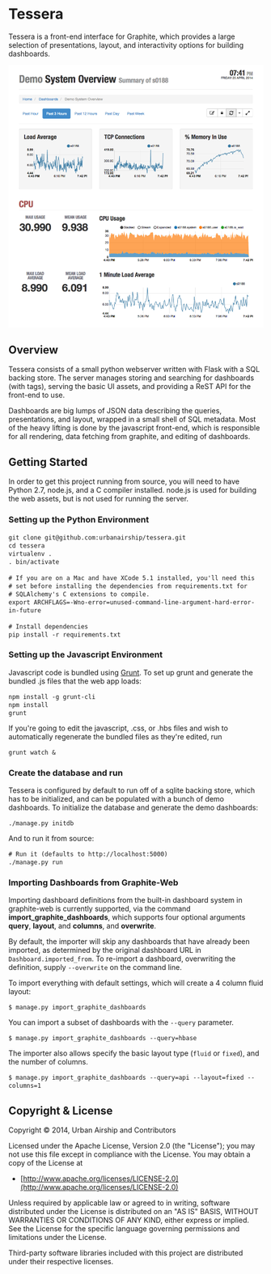 # Tessera

Tessera is a front-end interface for Graphite, which provides a large
selection of presentations, layout, and interactivity options for
building dashboards.

![screenshot](docs/screenshot-single-node-light.png)

## Overview

Tessera consists of a small python webserver written with Flask with a SQL backing store. The server manages storing and searching for dashboards (with tags), serving the basic UI assets, and providing a ReST API for the front-end to use. 

Dashboards are big lumps of JSON data describing the queries, presentations, and layout, wrapped in a small shell of SQL metadata. Most of the heavy lifting is done by the javascript front-end, which is responsible for all rendering, data fetching from graphite, and editing of dashboards. 


## Getting Started

In order to get this project running from source, you will need to
have Python 2.7, node.js, and a C compiler installed. node.js is used
for building the web assets, but is not used for running the server.

### Setting up the Python Environment

```shell
git clone git@github.com:urbanairship/tessera.git
cd tessera
virtualenv .
. bin/activate

# If you are on a Mac and have XCode 5.1 installed, you'll need this
# set before installing the dependencies from requirements.txt for
# SQLAlchemy's C extensions to compile.
export ARCHFLAGS=-Wno-error=unused-command-line-argument-hard-error-in-future

# Install dependencies
pip install -r requirements.txt
```

### Setting up the Javascript Environment

Javascript code is bundled using [Grunt](http://gruntjs.com/). To set
up grunt and generate the bundled .js files that the web app loads:

```shell
npm install -g grunt-cli
npm install
grunt
```

If you're going to edit the javascript, .css, or .hbs files and wish
to automatically regenerate the bundled files as they're edited, run

```
grunt watch &
```

### Create the database and run

Tessera is configured by default to run off of a sqlite backing
store, which has to be initialized, and can be populated with a bunch
of demo dashboards. To initialize the database and generate the demo
dashboards:

```shell
./manage.py initdb
```

And to run it from source:

```
# Run it (defaults to http://localhost:5000)
./manage.py run
```

### Importing Dashboards from Graphite-Web

Importing dashboard definitions from the built-in dashboard system in
graphite-web is currently supported, via the command
**import_graphite_dashboards**, which supports four optional
arguments **query**, **layout**, and **columns**, and **overwrite**.

By default, the importer will skip any dashboards that have already
been imported, as determined by the original dashboard URL in
``Dashboard.imported_from``. To re-import a dashboard, overwriting the
definition, supply ``--overwrite`` on the command line.

To import everything with default settings, which will create a 4
column fluid layout:

```shell
$ manage.py import_graphite_dashboards
```

You can import a subset of dashboards with the ``--query`` parameter.

```shell
$ manage.py import_graphite_dashboards --query=hbase
```

The importer also allows specify the basic layout type (``fluid`` or
``fixed``), and the number of columns.

```shell
$ manage.py import_graphite_dashboards --query=api --layout=fixed --columns=1
```

## Copyright & License

Copyright &copy; 2014, Urban Airship and Contributors

Licensed under the Apache License, Version 2.0 (the "License");
you may not use this file except in compliance with the License.
You may obtain a copy of the License at

* [http://www.apache.org/licenses/LICENSE-2.0](http://www.apache.org/licenses/LICENSE-2.0)

Unless required by applicable law or agreed to in writing, software
distributed under the License is distributed on an "AS IS" BASIS,
WITHOUT WARRANTIES OR CONDITIONS OF ANY KIND, either express or implied.
See the License for the specific language governing permissions and
limitations under the License.

Third-party software libraries included with this project are
distributed under their respective licenses.
